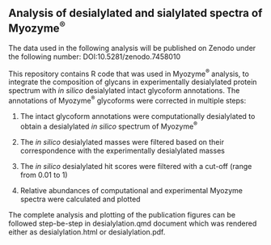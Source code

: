 ## Analysis of desialylated and sialylated spectra of Myozyme<sup>®</sup>

The data used in the following analysis will be published on Zenodo under the following number: DOI:10.5281/zenodo.7458010

This repository contains R code  that was used in Myozyme<sup>®</sup> analysis, to integrate the composition of glycans in experimentally desialylated protein spectrum with _in silico_ desialylated intact glycoform annotations. 
The annotations of Myozyme<sup>®</sup> glycoforms were corrected in multiple steps:

1. The intact glycoform annotations were computationally desialylated to obtain a desialylated _in silico_ spectrum of Myozyme<sup>®</sup> 

2. The _in silico_ desialylated masses were filtered based on their correspondence with the experimentally desialylated masses

3. The _in silico_ desialylated hit scores were filtered with a cut-off (range from 0.01 to 1)

4. Relative abundances of computational and experimental Myozyme spectra were calculated and plotted

The complete analysis and plotting of the publication figures can be followed step-be-step in desialylation.qmd document which was rendered either as desialylation.html or desialylation.pdf. 